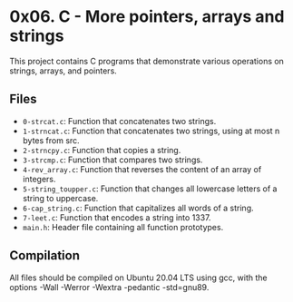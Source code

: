 # 0x06. C - More pointers, arrays and strings

This project contains C programs that demonstrate various operations on strings, arrays, and pointers.

## Files

* `0-strcat.c`: Function that concatenates two strings.
* `1-strncat.c`: Function that concatenates two strings, using at most n bytes from src.
* `2-strncpy.c`: Function that copies a string.
* `3-strcmp.c`: Function that compares two strings.
* `4-rev_array.c`: Function that reverses the content of an array of integers.
* `5-string_toupper.c`: Function that changes all lowercase letters of a string to uppercase.
* `6-cap_string.c`: Function that capitalizes all words of a string.
* `7-leet.c`: Function that encodes a string into 1337.
* `main.h`: Header file containing all function prototypes.

## Compilation

All files should be compiled on Ubuntu 20.04 LTS using gcc, with the options -Wall -Werror -Wextra -pedantic -std=gnu89.
